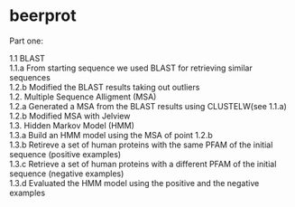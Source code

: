 # beerprot

Part one:
  
  1.1 BLAST <br>
        1.1.a  From starting sequence we used BLAST for retrieving similar sequences <br>
        1.2.b  Modified the BLAST results taking out outliers <br>
  1.2. Multiple Sequence Alligment (MSA) <br>
        1.2.a  Generated a MSA from the BLAST results using CLUSTELW(see 1.1.a) <br>
        1.2.b  Modified MSA with Jelview <br>
  1.3. Hidden Markov Model (HMM) <br>
        1.3.a  Build an HMM model using the MSA of point 1.2.b <br>
        1.3.b  Retireve a set of human proteins with the same PFAM of the initial sequence (positive examples) <br>
        1.3.c  Retrieve a set of human proteins with a different PFAM of the initial sequence (negative examples) <br>
        1.3.d  Evaluated the HMM model using the positive and the negative examples <br>
